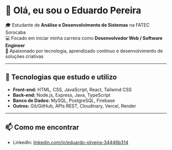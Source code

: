 # 👋 Olá, eu sou o Eduardo Pereira

🎓 Estudante de **Análise e Desenvolvimento de Sistemas** na FATEC Sorocaba  
💻 Focado em iniciar minha carreira como **Desenvolvedor Web / Software Engineer**  
🚀 Apaixonado por tecnologia, aprendizado contínuo e desenvolvimento de soluções criativas

---

## 🔧 Tecnologias que estudo e utilizo
- **Front-end:** HTML, CSS, JavaScript, React, Tailwind CSS
- **Back-end:** Node.js, Express, Java, TypeScript
- **Banco de Dados:** MySQL, PostgreSQL, Firebase
- **Outros:** Git/GitHub, APIs REST, Cloudinary, Vercel, Render

---

## 📫 Como me encontrar
- LinkedIn: [linkedin.com/in/eduardo-oliveira-34446b314](https://www.linkedin.com/in/eduardo-oliveira-34446b314)  